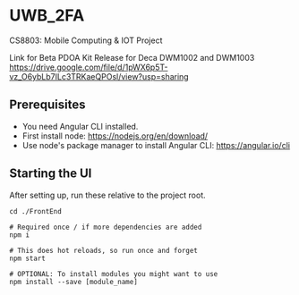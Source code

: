 # UWB_2FA
CS8803: Mobile Computing &amp; IOT Project

Link for Beta PDOA Kit Release for Deca DWM1002 and DWM1003 
https://drive.google.com/file/d/1pWX6p5T-vz_O6ybLb7ILc3TRKaeQPOsl/view?usp=sharing

## Prerequisites
- You need Angular CLI installed. 
- First install node: https://nodejs.org/en/download/
- Use node's package manager to install Angular CLI: https://angular.io/cli

## Starting the UI
After setting up, run these relative to the project root.

```shell
cd ./FrontEnd

# Required once / if more dependencies are added 
npm i

# This does hot reloads, so run once and forget
npm start

# OPTIONAL: To install modules you might want to use
npm install --save [module_name]
```

